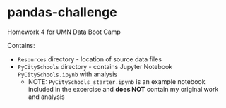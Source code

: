 # pandas-challenge
Homework 4 for UMN Data Boot Camp

Contains:
* `Resources` directory - location of source data files
* `PyCitySchools` directory - contains Jupyter Notebook `PyCitySchools.ipynb` with analysis
	* NOTE: `PyCitySchools_starter.ipynb` is an example notebook included in the excercise and **does NOT** contain my original work and analysis
